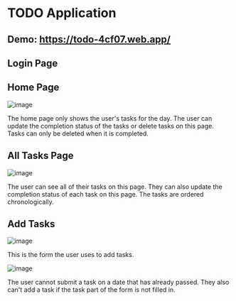 # TODO Application

## Demo: https://todo-4cf07.web.app/

## Login Page


## Home Page
![image](https://github.com/user-attachments/assets/f5bb8d7f-8162-4da0-9b55-4725d325a55b)

The home page only shows the user's tasks for the day. The user can update the completion status of the tasks or delete tasks on this page. 
Tasks can only be deleted when it is completed.

## All Tasks Page

![image](https://github.com/user-attachments/assets/f310c849-2e9f-47d0-b760-5be060236ba9)

The user can see all of their tasks on this page. They can also update the completion status of each task on this page.
The tasks are ordered chronologically. 

## Add Tasks

![image](https://github.com/user-attachments/assets/ac6938c3-2b71-4777-bc4b-bae00abdbb5d)

This is the form the user uses to add tasks. 

![image](https://github.com/user-attachments/assets/2f1ebef2-cd4c-43e1-9edb-99fdf9529f0e)

The user cannot submit a task on a date that has already passed.
They also can't add a task if the task part of the form is not filled in.


